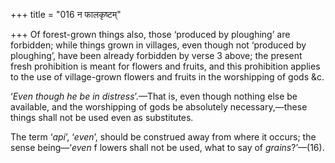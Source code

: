 +++
title = "016 न फालकृष्टम्"

+++
Of forest-grown things also, those ‘produced by ploughing’ are
forbidden; while things grown in villages, even though not ‘produced by
ploughing’, have been already forbidden by verse 3 above; the present
fresh prohibition is meant for flowers and fruits, and this prohibition
applies to the use of village-grown flowers and fruits in the
worshipping of gods &c.

‘*Even though he be in distress*’.—That is, even though nothing else be
available, and the worshipping of gods be absolutely necessary,—these
things shall not be used even as substitutes.

The term ‘*api*’, ‘*even*’, should be construed away from where it
occurs; the sense being—‘*even* f lowers shall not be used, what to say
of *grains*?’—(16).


